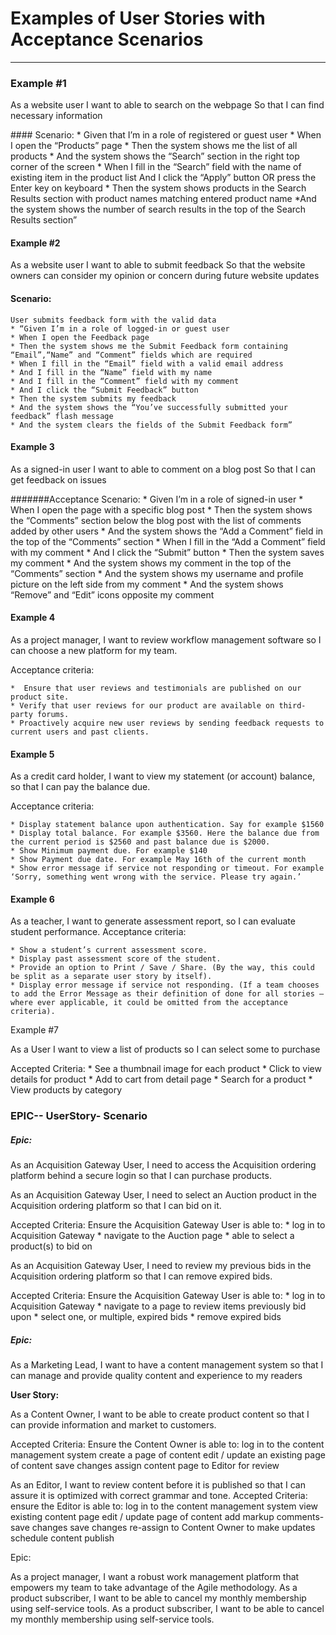 # Examples of User Stories with Acceptance Scenarios
<hr/>

### Example #1

<p>As a website user I want to able to search on the webpage So that I can find necessary information </p>
#### Scenario:
	* Given that I’m in a role of registered or guest user
	* When I open the “Products” page
	* Then the system shows me the list of all products
	* And the system shows the “Search” section in the right top corner of the screen
	* When I fill in the “Search” field with the name of existing item in the product list
	  And I click the “Apply” button OR press the Enter key on keyboard
	* Then the system shows products in the Search Results section with product names matching entered product name
	*And the system shows the number of search results in the top of the Search Results section”


#### Example #2
<p>As a website user I want to able to submit feedback So that the website owners can consider my opinion or concern during future website updates </p>

#### Scenario: 
	User submits feedback form with the valid data
	* “Given I’m in a role of logged-in or guest user
	* When I open the Feedback page
	* Then the system shows me the Submit Feedback form containing “Email”,“Name” and “Comment” fields which are required
	* When I fill in the “Email” field with a valid email address
	* And I fill in the “Name” field with my name
	* And I fill in the “Comment” field with my comment
	* And I click the “Submit Feedback” button
	* Then the system submits my feedback
	* And the system shows the “You’ve successfully submitted your feedback” flash message
	* And the system clears the fields of the Submit Feedback form”


#### Example 3
<p>As a signed-in user I want to able to comment on a blog post So that I can get feedback on issues </p>
#######Acceptance Scenario:
	*  Given I’m in a role of signed-in user
	*  When I open the page with a specific blog post
	*  Then the system shows the “Comments” section below the blog post with the list of comments added by other users
	*  And the system shows the “Add a Comment” field in the top of the “Comments” section
	*  When I fill in the “Add a Comment” field with my comment
	*  And I click the “Submit” button
	*  Then the system saves my comment
	*  And the system shows my comment in the top of the “Comments” section
	*  And the system shows my username and profile picture on the left side from my comment
	*  And the system shows “Remove” and “Edit” icons opposite my comment


#### Example 4
<p>As a project manager, I want to review workflow management software so I can choose a new platform for my team. </p>
Acceptance criteria:

	*  Ensure that user reviews and testimonials are published on our product site.
	* Verify that user reviews for our product are available on third-party forums.
	* Proactively acquire new user reviews by sending feedback requests to current users and past clients.

#### Example 5
<p>As a credit card holder, I want to view my statement (or account) balance, so that I can pay the balance due. </p>
Acceptance criteria:

	* Display statement balance upon authentication. Say for example $1560
	* Display total balance. For example $3560. Here the balance due from the current period is $2560 and past balance due is $2000.
	* Show Minimum payment due. For example $140
	* Show Payment due date. For example May 16th of the current month
	* Show error message if service not responding or timeout. For example ‘Sorry, something went wrong with the service. Please try again.’

#### Example 6
<p>As a teacher, I want to generate assessment report, so I can evaluate student performance.
Acceptance criteria: </p>

	* Show a student’s current assessment score.
	* Display past assessment score of the student.
	* Provide an option to Print / Save / Share. (By the way, this could be split as a separate user story by itself).
	* Display error message if service not responding. (If a team chooses to add the Error Message as their definition of done for all stories – 		where ever applicable, it could be omitted from the acceptance criteria).


Example #7

<p>As a User I want to view a list of products so I can select some to purchase </p>

Accepted Criteria:
	* See a thumbnail image for each product
	* Click to view details for product
	* Add to cart from detail page
	* Search for a product
	* View products by category



### EPIC-- UserStory- Scenario

##### Epic:
As an Acquisition Gateway User, I need to access the Acquisition ordering platform behind a secure login so that I can purchase products.

<p>As an Acquisition Gateway User, I need to select an Auction product in the Acquisition ordering platform so that I can bid on it. </p>
Accepted Criteria:
Ensure the Acquisition Gateway User is able to:
	* log in to Acquisition Gateway 
	* navigate to the Auction page 
	* able to select a product(s) to bid on


<p>As an Acquisition Gateway User, I need to review my previous bids in the Acquisition ordering platform so that I can remove expired bids.</p>

Accepted Criteria:
Ensure the Acquisition Gateway User is able to:
	* log in to Acquisition Gateway
	* navigate to a page to review items previously bid upon
	* select one, or multiple, expired bids
	* remove expired bids

##### Epic:

As a Marketing Lead, I want to have a content management system so that I can manage and provide quality content and experience to my readers

<b>User Story: </b>
<p>As a Content Owner, I want to be able to create product content so that I can provide information and market to customers.</p>

Accepted Criteria:
Ensure the Content Owner is able to:
	log in to the content management system
	create a page of content
	edit / update an existing page of content
	save changes
	assign content page to Editor for review


As an Editor, I want to review content before it is published so that I can assure it is optimized with correct grammar and tone.
Accepted Criteria:
ensure the Editor is able to:
	log in to the content management system
	view existing content page
	edit / update page of content
	add markup comments- save changes
	save changes
	re-assign to Content Owner to make updates
	schedule content publish


Epic:

As a project manager, I want a robust work management platform that empowers my team to take advantage of the Agile methodology.
As a product subscriber, I want to be able to cancel my monthly membership using self-service tools.
As a product subscriber, I want to be able to cancel my monthly membership using self-service tools.
